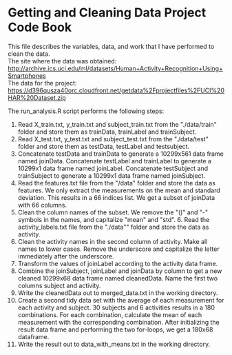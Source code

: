 Getting and Cleaning Data Project Code Book
============================================
This file describes the variables, data, and work that I have performed to clean the data.  
The site where the data was obtained:  
http://archive.ics.uci.edu/ml/datasets/Human+Activity+Recognition+Using+Smartphones      
The data for the project:  
https://d396qusza40orc.cloudfront.net/getdata%2Fprojectfiles%2FUCI%20HAR%20Dataset.zip  

The run_analysis.R script performs the following steps:   
 1. Read X_train.txt, y_train.txt and subject_train.txt from the "./data/train" folder and store them as trainData, trainLabel and trainSubject.       
 2. Read X_test.txt, y_test.txt and subject_test.txt from the "./data/test" folder and store them as testData, testLabel and testsubject.  
 3. Concatenate testData and trainData to generate a 10299x561 data frame named joinData. Concatenate testLabel and trainLabel to generate a 10299x1 data frame named joinLabel. Concatenate testSubject and trainSubject to generate a 10299x1 data frame named joinSubject.  
 4. Read the features.txt file from the "/data" folder and store the data as features. We only extract the measurements on the mean and standard deviation. This results in a 66 indices list. We get a subset of joinData with 66 columns.  
 5. Clean the column names of the subset. We remove the "()" and "-" symbols in the names, and capitalize "mean" and "std".  6. Read the activity_labels.txt file from the "./data"" folder and store the data as activity.  
 7. Clean the activity names in the second column of activity. Make all names to lower cases. Remove the underscore and capitalize the letter immediately after the underscore.  
 8. Transform the values of joinLabel according to the activity data frame.  
 9. Combine the joinSubject, joinLabel and joinData by column to get a new cleaned 10299x68 data frame named cleanedData. Name the first two columns subject and activity. 
 10. Write the cleanedData out to merged_data.txt in the working directory.  
 11. Create a second tidy data set with the average of each measurement for each activity and subject. 30 subjects and 6 activities results in a 180 combinations. For each combination, calculate the mean of each measurement with the corresponding combination. After initializing the result data frame and performing the two for-loops, we get a 180x68 dataframe.
 12. Write the result out to data_with_means.txt in the working directory. 
